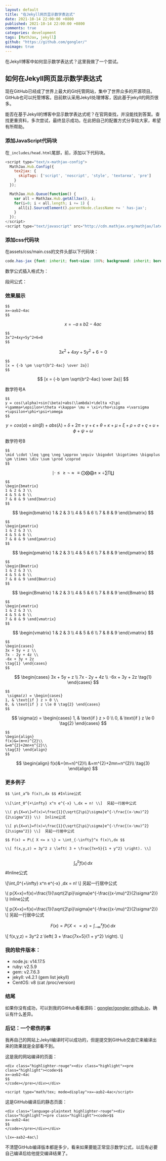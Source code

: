 ```yaml
---
layout: default
title: "在Jekyll网页显示数学表达式"
date: 2021-10-14 22:00:00 +0800
published: 2021-10-14 22:00:00 +0800
comments: true
categories: development
tags: [MathJax, jekyll]
github: "https://github.com/gongler/"
noimage: true
---
```

在Jekyll博客中如何显示数学表达式？这里我做了一个尝试。
<!--more-->

## 如何在Jekyll网页显示数学表达式

现在GitHub已经成了世界上最大的Git托管网站，集中了世界众多的开源项目。GitHub也可以托管博客。目前默认采用Jekyll处理博客，因此基于jekyll的网页很多。

能否在基于Jekyll的博客中显示数学表达式呢？在官网查找，并没能找到答案。查找更重资料，多次尝试，最终显示成功。在此把自己的配置方式分享给大家，希望有所帮助。

### 添加JavaScript代码块

在`_includes/head.html`尾部，</head>前，添加以下代码块。

```javascript
<script type="text/x-mathjax-config">
  MathJax.Hub.Config({
    tex2jax: {
      skipTags: ['script', 'noscript', 'style', 'textarea', 'pre']
    }
  });

  MathJax.Hub.Queue(function() {
    var all = MathJax.Hub.getAllJax(), i;
    for(i=0; i < all.length; i += 1) {
      all[i].SourceElement().parentNode.className += ' has-jax';
    }
  });
</script>      
<script type="text/javascript" src="http://cdn.mathjax.org/mathjax/latest/MathJax.js?config=TeX-AMS-MML_HTMLorMML"> </script>

```
### 添加css代码块

在assets/css/main.css的文件头部以下代码块：

``` css
code.has-jax {font: inherit; font-size: 100%; background: inherit; border: inherit;}
```
数学公式插入格式为：

段间公式：

### 效果展示

```
$$
x=−a±b2−4ac
$$
```

$$
x=−a±b2−4ac
$$

```
$$
3x^2+4xy+5y^2+6=0
$$
```

$$
3x^2+4xy+5y^2+6=0
$$


```
$$
[x = {-b \pm \sqrt{b^2-4ac} \over 2a}]
$$
```


$$
[x = {-b \pm \sqrt{b^2-4ac} \over 2a}]
$$

数学符号A
```
$$
y = cos(\alpha)+sin(\beta)+abs(\lambda)+\delta +2\pi +\gamma+\epsilon+\theta +\kappa+ \mu + \xi+\rho+\sigma +\varsigma +\upsilon+\phi+\psi+\omega
$$
```

$$
y = cos(\alpha)+sin(\beta)+abs(\lambda)+\delta +2\pi +\gamma+\epsilon+\theta +\kappa+ \mu + \xi+\rho+\sigma +\varsigma +\upsilon+\phi+\psi+\omega
$$

数学符号B
```
$$
\mid \cdot \leq \geq \neg \approx \equiv \bigodot \bigotimes \bigoplus \pm \times \div \sum \prod \coprod
$$
```

$$
\mid \cdot \leq \geq \neg \approx \equiv \bigodot \bigotimes \bigoplus \pm \times \div \sum \prod \coprod
$$


```
$$
\begin{bmatrix}
1 & 2 & 3 \\
4 & 5 & 6 \\
7 & 8 & 9 \end{bmatrix}
$$
```


$$
\begin{bmatrix}
1 & 2 & 3 \\
4 & 5 & 6 \\
7 & 8 & 9 \end{bmatrix}
$$


```
$$
\begin{pmatrix}
1 & 2 & 3 \\
4 & 5 & 6 \\
7 & 8 & 9 \end{pmatrix}
$$
```

$$
\begin{pmatrix}
1 & 2 & 3 \\
4 & 5 & 6 \\
7 & 8 & 9 \end{pmatrix}
$$

```
$$
\begin{Bmatrix}
1 & 2 & 3 \\
4 & 5 & 6 \\
7 & 8 & 9 \end{Bmatrix}
$$
```

$$
\begin{Bmatrix}
1 & 2 & 3 \\
4 & 5 & 6 \\
7 & 8 & 9 \end{Bmatrix}
$$

```
$$
\begin{vmatrix}
1 & 2 & 3 \\
4 & 5 & 6 \\
7 & 8 & 9 \end{vmatrix}
$$
```

$$
\begin{vmatrix}
1 & 2 & 3 \\
4 & 5 & 6 \\
7 & 8 & 9 \end{vmatrix}
$$

```
$$
\begin{cases}
3x + 5y + z \\
7x - 2y + 4z \\
-6x + 3y + 2z
\tag{1} \end{cases}
$$
```

$$
\begin{cases}
3x + 5y + z \\
7x - 2y + 4z \\
-6x + 3y + 2z
\tag{1} \end{cases}
$$

```
$$
 \sigma(z) = \begin{cases}
1, & \text{if } z > 0 \\
0, & \text{if } z \le 0 \tag{2} \end{cases} 
$$
```

$$
 \sigma(z) = \begin{cases}
1, & \text{if } z > 0 \\
0, & \text{if } z \le 0 \tag{2} \end{cases} 
$$

```
$$
\begin{align}
f(x)&=(m+n)^{2}\\
&=m^{2}+2mn+n^{2}\\
\tag{3} \end{align}
$$
```

$$
\begin{align}
f(x)&=(m+n)^{2}\\
&=m^{2}+2mn+n^{2}\\
\tag{3} \end{align}
$$


### 更多例子

```
$$ \int_a^b f(x)\,dx $$ #Inline公式

\\[\int_0^{+\infty} x^n e^{-x} \,dx = n! \\]  另起一行居中公式

\\( p\{X=x\}=f(x)=\frac{1}{\sqrt{2\pi}\sigma}e^{-\frac{(x-\mu)^2}{2\sigma^2}} \\)  Inline公式

\\[ p\{X=x\}=f(x)=\frac{1}{\sqrt{2\pi}\sigma}e^{-\frac{(x-\mu)^2}{2\sigma^2}} \\]  另起一行居中公式

$$ F(x) = P\{ X <= x \} = \int_{-\infty}^x f(x)\,dx $$

\\[ f(x,y,z) = 3y^2 z \left( 3 + \frac{7x+5}{1 + y^2} \right). \\]


```

$$ \int_a^b f(x)\,dx $$ #Inline公式

\\[\int_0^{+\infty} x^n e^{-x} \,dx = n! \\]  另起一行居中公式

\\( p\{X=x\}=f(x)=\frac{1}{\sqrt{2\pi}\sigma}e^{-\frac{(x-\mu)^2}{2\sigma^2}} \\)  Inline公式

\\[ p\{X=x\}=f(x)=\frac{1}{\sqrt{2\pi}\sigma}e^{-\frac{(x-\mu)^2}{2\sigma^2}} \\]  另起一行居中公式

$$ F(x) = P\{ X <= x \} = \int_{-\infty}^x f(x)\,dx $$

\\[ f(x,y,z) = 3y^2 z \left( 3 + \frac{7x+5}{1 + y^2} \right). \\]



### 我的软件版本：

- node.js:  v14.17.5
- ruby:       v2.5.9
- gem:       v2.7.6.3
- jekyll:      v4.2.1 (gem list jekyll)
- CentOS:  v8 (cat /proc/version)

### 结尾

如果你没有成功，可以到我的GitHub看看源码：[gongler/gongler.github.io](https://github.com/gongler/gongler.github.io)，确认有什么差异。



### 后记：一个悲伤的事

我再自己的网站上Jekyll编译时可以成功的，但是提交到GitHub交由它来编译出来的效果就是全部看不到。

这是我的网站编译的页面：

```
<div class="highlighter-rouge"><div class="highlight"><pre class="highlight"><code>$$
x=−a±b2−4ac
$$
</code></pre></div></div>

<script type="math/tex; mode=display">x=−a±b2−4ac</script>

```



这是GitHub编译后的静态页面：

```
<div class="language-plaintext highlighter-rouge"><div class="highlight"><pre class="highlight"><code>$$
x=−a±b2−4ac
$$
</code></pre></div></div>

\[x=−a±b2−4ac\]
```

不清楚GitHub编译版本都是多少，看来如果要能正常显示数学公式，以后有必要自己编译后给他提交编译结果了。







